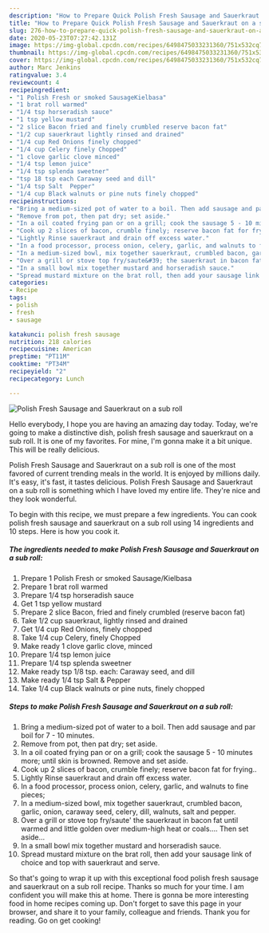 ```yaml
---
description: "How to Prepare Quick Polish Fresh Sausage and Sauerkraut on a sub roll"
title: "How to Prepare Quick Polish Fresh Sausage and Sauerkraut on a sub roll"
slug: 276-how-to-prepare-quick-polish-fresh-sausage-and-sauerkraut-on-a-sub-roll
date: 2020-05-23T07:27:42.131Z
image: https://img-global.cpcdn.com/recipes/6498475033231360/751x532cq70/polish-fresh-sausage-and-sauerkraut-on-a-sub-roll-recipe-main-photo.jpg
thumbnail: https://img-global.cpcdn.com/recipes/6498475033231360/751x532cq70/polish-fresh-sausage-and-sauerkraut-on-a-sub-roll-recipe-main-photo.jpg
cover: https://img-global.cpcdn.com/recipes/6498475033231360/751x532cq70/polish-fresh-sausage-and-sauerkraut-on-a-sub-roll-recipe-main-photo.jpg
author: Marc Jenkins
ratingvalue: 3.4
reviewcount: 4
recipeingredient:
- "1 Polish Fresh or smoked SausageKielbasa"
- "1 brat roll warmed"
- "1/4 tsp horseradish sauce"
- "1 tsp yellow mustard"
- "2 slice Bacon fried and finely crumbled reserve bacon fat"
- "1/2 cup sauerkraut lightly rinsed and drained"
- "1/4 cup Red Onions finely chopped"
- "1/4 cup Celery finely Chopped"
- "1 clove garlic clove minced"
- "1/4 tsp lemon juice"
- "1/4 tsp splenda sweetner"
- "tsp 18 tsp each Caraway seed and dill"
- "1/4 tsp Salt  Pepper"
- "1/4 cup Black walnuts or pine nuts finely chopped"
recipeinstructions:
- "Bring a medium-sized pot of water to a boil. Then add sausage and par boil for 7 - 10 minutes."
- "Remove from pot, then pat dry; set aside."
- "In a oil coated frying pan or on a grill; cook the sausage 5 - 10 minutes more; until skin is browned. Remove and set aside."
- "Cook up 2 slices of bacon, crumble finely; reserve bacon fat for frying.."
- "Lightly Rinse sauerkraut and drain off excess water."
- "In a food processor, process onion, celery, garlic, and walnuts to fine pieces;"
- "In a medium-sized bowl, mix together sauerkraut, crumbled bacon, garlic, onion, caraway seed, celery, dill, walnuts, salt and pepper."
- "Over a grill or stove top fry/saute&#39; the sauerkraut in bacon fat until warmed and little golden over medium-high heat or coals.... Then set aside..."
- "In a small bowl mix together mustard and horseradish sauce."
- "Spread mustard mixture on the brat roll, then add your sausage link of choice and top with sauerkraut and serve."
categories:
- Recipe
tags:
- polish
- fresh
- sausage

katakunci: polish fresh sausage 
nutrition: 218 calories
recipecuisine: American
preptime: "PT11M"
cooktime: "PT34M"
recipeyield: "2"
recipecategory: Lunch

---
```



![Polish Fresh Sausage and Sauerkraut on a sub roll](https://img-global.cpcdn.com/recipes/6498475033231360/751x532cq70/polish-fresh-sausage-and-sauerkraut-on-a-sub-roll-recipe-main-photo.jpg)

Hello everybody, I hope you are having an amazing day today. Today, we're going to make a distinctive dish, polish fresh sausage and sauerkraut on a sub roll. It is one of my favorites. For mine, I'm gonna make it a bit unique. This will be really delicious.



Polish Fresh Sausage and Sauerkraut on a sub roll is one of the most favored of current trending meals in the world. It is enjoyed by millions daily. It's easy, it's fast, it tastes delicious. Polish Fresh Sausage and Sauerkraut on a sub roll is something which I have loved my entire life. They're nice and they look wonderful.


To begin with this recipe, we must prepare a few ingredients. You can cook polish fresh sausage and sauerkraut on a sub roll using 14 ingredients and 10 steps. Here is how you cook it.

<!--inarticleads1-->

##### The ingredients needed to make Polish Fresh Sausage and Sauerkraut on a sub roll:

1. Prepare 1 Polish Fresh or smoked Sausage/Kielbasa
1. Prepare 1 brat roll warmed
1. Prepare 1/4 tsp horseradish sauce
1. Get 1 tsp yellow mustard
1. Prepare 2 slice Bacon, fried and finely crumbled (reserve bacon fat)
1. Take 1/2 cup sauerkraut, lightly rinsed and drained
1. Get 1/4 cup Red Onions, finely chopped
1. Take 1/4 cup Celery, finely Chopped
1. Make ready 1 clove garlic clove, minced
1. Prepare 1/4 tsp lemon juice
1. Prepare 1/4 tsp splenda sweetner
1. Make ready tsp 1/8 tsp. each: Caraway seed, and dill
1. Make ready 1/4 tsp Salt &amp; Pepper
1. Take 1/4 cup Black walnuts or pine nuts, finely chopped




<!--inarticleads2-->

##### Steps to make Polish Fresh Sausage and Sauerkraut on a sub roll:

1. Bring a medium-sized pot of water to a boil. Then add sausage and par boil for 7 - 10 minutes.
1. Remove from pot, then pat dry; set aside.
1. In a oil coated frying pan or on a grill; cook the sausage 5 - 10 minutes more; until skin is browned. Remove and set aside.
1. Cook up 2 slices of bacon, crumble finely; reserve bacon fat for frying..
1. Lightly Rinse sauerkraut and drain off excess water.
1. In a food processor, process onion, celery, garlic, and walnuts to fine pieces;
1. In a medium-sized bowl, mix together sauerkraut, crumbled bacon, garlic, onion, caraway seed, celery, dill, walnuts, salt and pepper.
1. Over a grill or stove top fry/saute&#39; the sauerkraut in bacon fat until warmed and little golden over medium-high heat or coals.... Then set aside...
1. In a small bowl mix together mustard and horseradish sauce.
1. Spread mustard mixture on the brat roll, then add your sausage link of choice and top with sauerkraut and serve.




So that's going to wrap it up with this exceptional food polish fresh sausage and sauerkraut on a sub roll recipe. Thanks so much for your time. I am confident you will make this at home. There is gonna be more interesting food in home recipes coming up. Don't forget to save this page in your browser, and share it to your family, colleague and friends. Thank you for reading. Go on get cooking!

